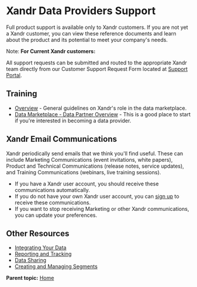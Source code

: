 # <span class="ph">Xandr</span> Data Providers Support

<div class="body">

Full product support is available only to <span class="ph">Xandr</span>
customers. If you are not yet a <span class="ph">Xandr</span> customer,
you can view these reference documents and learn about the product and
its potential to meet your company's needs.

<div class="note">

<span class="notetitle">Note:</span> **For Current
<span class="ph">Xandr</span> customers: **

All support requests can be submitted and routed to the appropriate
<span class="ph">Xandr</span> team directly from our Customer Support
Request Form located
at <a href="https://help.xandr.com/" class="xref" target="_blank">Support
Portal</a>.

</div>

<div class="section">

## Training

- <a href="home.html" class="xref">Overview</a> - General guidelines on
  <span class="ph">Xandr</span>'s role in the data marketplace.
- <a href="data-marketplace-data-partner-overview.html" class="xref">Data
  Marketplace - Data Partner Overview</a> - This is a good place to
  start if you're interested in becoming a data provider.

</div>

<div class="section">

## <span class="ph">Xandr</span> Email Communications

<span class="ph">Xandr</span> periodically send emails that we think
you'll find useful. These can include Marketing Communications (event
invitations, white papers), Product and Technical Communications
(release notes, service updates), and Training Communications (webinars,
live training sessions).

- If you have a <span class="ph">Xandr</span> user account, you should
  receive these communications automatically.
- If you do not have your own <span class="ph">Xandr</span> user
  account, you can <a
  href="https://about.ads.microsoft.com/en-us/solutions/xandr/newsletter-sign-up"
  class="xref" target="_blank">sign up</a> to receive these
  communications.
- If you want to stop receiving Marketing or other
  <span class="ph">Xandr</span> communications, you can update your
  preferences.

</div>

<div class="section">

## Other Resources

<div class="p">

- <a href="integrating-your-data.html" class="xref">Integrating Your
  Data</a>
- <a href="reporting-and-tracking.html" class="xref">Reporting and
  Tracking</a>
- <a href="Data%20Sharingdata-sharing.dita" class="xref"
  target="_blank">Data Sharing</a>
- <a
  href="Creating%20and%20Managing%20Segmentscreating-and-managing-segments.dita"
  class="xref" target="_blank">Creating and Managing Segments</a>

</div>

</div>

</div>

<div class="related-links">

<div class="familylinks">

<div class="parentlink">

**Parent topic:** <a href="home.html" class="link">Home</a>

</div>

</div>

</div>
